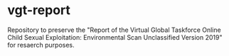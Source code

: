 # vgt-report

Repository to preserve the "Report of the Virtual Global Taskforce Online Child Sexual Exploitation: Environmental Scan Unclassified Version 2019" for resaerch purposes.
